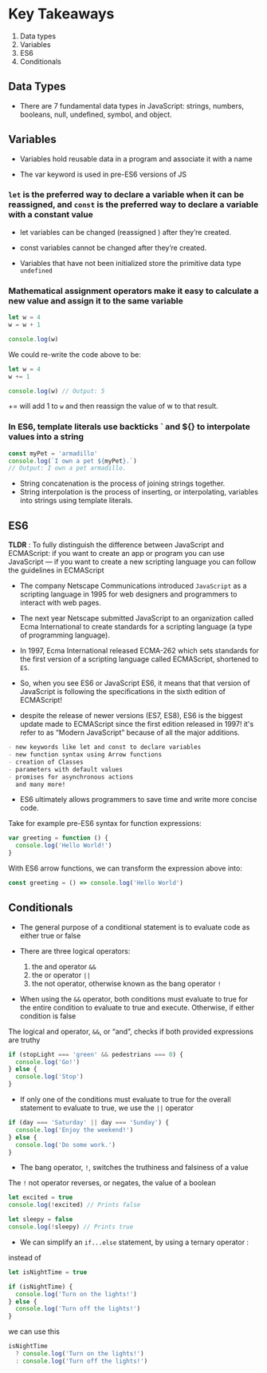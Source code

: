 # Key Takeaways

1. Data types
2. Variables
3. ES6
4. Conditionals

## Data Types

- There are 7 fundamental data types in JavaScript: strings, numbers, booleans, null, undefined, symbol, and object.

## Variables

- Variables hold reusable data in a program and associate it with a name

- The var keyword is used in pre-ES6 versions of JS

### `let` is the preferred way to declare a variable when it can be reassigned, and `const` is the preferred way to declare a variable with a constant value

- let variables can be changed (reassigned ) after they’re created.
- const variables cannot be changed after they’re created.

- Variables that have not been initialized store the primitive data type `undefined`

### Mathematical assignment operators make it easy to calculate a new value and assign it to the same variable

```js
let w = 4
w = w + 1

console.log(w)
```

We could re-write the code above to be:

```js
let w = 4
w += 1

console.log(w) // Output: 5
```

+= will add 1 to `w` and then reassign the value of w to that result.

### In ES6, template literals use backticks ` and ${} to interpolate values into a string

```js
const myPet = 'armadillo'
console.log(`I own a pet ${myPet}.`)
// Output: I own a pet armadillo.
```

- String concatenation is the process of joining strings together.
- String interpolation is the process of inserting, or interpolating, variables into strings using template literals.

## ES6

**TLDR** : To fully distinguish the difference between JavaScript and ECMAScript: if you want to create an app or program you can use JavaScript — if you want to create a new scripting language you can follow the guidelines in ECMAScript

- The company Netscape Communications introduced `JavaScript` as a scripting language in 1995 for web designers and programmers to interact with web pages.

- The next year Netscape submitted JavaScript to an organization called Ecma International to create standards for a scripting language (a type of programming language).

- In 1997, Ecma International released ECMA-262 which sets standards for the first version of a scripting language called ECMAScript, shortened to `ES`.

- So, when you see ES6 or JavaScript ES6, it means that that version of JavaScript is following the specifications in the sixth edition of ECMAScript!

- despite the release of newer versions (ES7, ES8), ES6 is the biggest update made to ECMAScript since the first edition released in 1997! it's refer to as “Modern JavaScript” because of all the major additions.

```md
- new keywords like let and const to declare variables
- new function syntax using Arrow functions
- creation of Classes
- parameters with default values
- promises for asynchronous actions
  and many more!
```

- ES6 ultimately allows programmers to save time and write more concise code.

Take for example pre-ES6 syntax for function expressions:

```js
var greeting = function () {
  console.log('Hello World!')
}
```

With ES6 arrow functions, we can transform the expression above into:

```js
const greeting = () => console.log('Hello World')
```

## Conditionals

- The general purpose of a conditional statement is to evaluate code as either true or false

- There are three logical operators:

  1. the and operator `&&`
  2. the or operator `||`
  3. the not operator, otherwise known as the bang operator `!`

- When using the `&&` operator, both conditions must evaluate to true for the entire condition to evaluate to true and execute. Otherwise, if either condition is false

The logical and operator, `&&`, or “and”, checks if both provided expressions are truthy

```js
if (stopLight === 'green' && pedestrians === 0) {
  console.log('Go!')
} else {
  console.log('Stop')
}
```

- If only one of the conditions must evaluate to true for the overall statement to evaluate to true, we use the `||` operator

```js
if (day === 'Saturday' || day === 'Sunday') {
  console.log('Enjoy the weekend!')
} else {
  console.log('Do some work.')
}
```

- The bang operator, `!`, switches the truthiness and falsiness of a value

The `!` not operator reverses, or negates, the value of a boolean

```js
let excited = true
console.log(!excited) // Prints false

let sleepy = false
console.log(!sleepy) // Prints true
```

- We can simplify an `if...else` statement, by using a ternary operator :

instead of

```js
let isNightTime = true

if (isNightTime) {
  console.log('Turn on the lights!')
} else {
  console.log('Turn off the lights!')
}
```

we can use this

```js
isNightTime
  ? console.log('Turn on the lights!')
  : console.log('Turn off the lights!')
```
